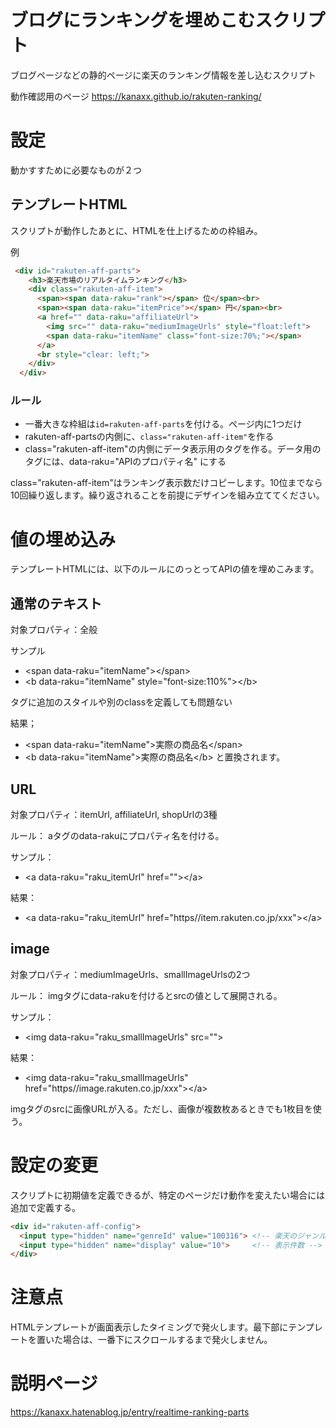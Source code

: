 # ブログにランキングを埋めこむスクリプト
ブログページなどの静的ページに楽天のランキング情報を差し込むスクリプト

動作確認用のページ
https://kanaxx.github.io/rakuten-ranking/

# 設定
動かすすために必要なものが２つ

## テンプレートHTML
スクリプトが動作したあとに、HTMLを仕上げるための枠組み。

例

```HTML
 <div id="rakuten-aff-parts">
    <h3>楽天市場のリアルタイムランキング</h3>
    <div class="rakuten-aff-item">
      <span><span data-raku="rank"></span> 位</span><br>
      <span><span data-raku="itemPrice"></span> 円</span><br>
      <a href="" data-raku="affiliateUrl">
        <img src="" data-raku="mediumImageUrls" style="float:left">
        <span data-raku="itemName" class="font-size:70%;"></span>
      </a>
      <br style="clear: left;">
    </div>
  </div>
```

### ルール

- 一番大きな枠組は`id=rakuten-aff-parts`を付ける。ページ内に1つだけ
- rakuten-aff-partsの内側に、`class="rakuten-aff-item"`を作る
- class="rakuten-aff-item"の内側にデータ表示用のタグを作る。データ用のタグには、data-raku="APIのプロパティ名" にする

class="rakuten-aff-item"はランキング表示数だけコピーします。10位までなら10回繰り返します。繰り返されることを前提にデザインを組み立ててください。

# 値の埋め込み
テンプレートHTMLには、以下のルールにのっとってAPIの値を埋めこみます。

## 通常のテキスト
対象プロパティ：全般

サンプル
- &lt;span data-raku="itemName">&lt;/span>
- &lt;b data-raku="itemName" style="font-size:110%">&lt;/b>

タグに追加のスタイルや別のclassを定義しても問題ない

結果；
- &lt;span data-raku="itemName">実際の商品名&lt;/span>
- &lt;b data-raku="itemName">実際の商品名&lt;/b>   と置換されます。

## URL
対象プロパティ：itemUrl, affiliateUrl, shopUrlの3種

ルール：
aタグのdata-rakuにプロパティ名を付ける。

サンプル：
- &lt;a data-raku="raku_itemUrl" href="">&lt;/a>

結果：
- &lt;a data-raku="raku_itemUrl" href="https//item.rakuten.co.jp/xxx">&lt;/a>


## image
対象プロパティ：mediumImageUrls、smallImageUrlsの2つ

ルール：
imgタグにdata-rakuを付けるとsrcの値として展開される。

サンプル：
- &lt;img data-raku="raku_smallImageUrls" src="">

結果：
- &lt;img data-raku="raku_smallImageUrls" href="https//image.rakuten.co.jp/xxx">&lt;/a>


imgタグのsrcに画像URLが入る。ただし、画像が複数枚あるときでも1枚目を使う。


# 設定の変更
スクリプトに初期値を定義できるが、特定のページだけ動作を変えたい場合には追加で定義する。

```HTML
<div id="rakuten-aff-config">
  <input type="hidden" name="genreId" value="100316"> <!-- 楽天のジャンルID -->
  <input type="hidden" name="display" value="10">     <!-- 表示件数 -->
</div>
```

# 注意点
HTMLテンプレートが画面表示したタイミングで発火します。最下部にテンプレートを置いた場合は、一番下にスクロールするまで発火しません。



# 説明ページ
https://kanaxx.hatenablog.jp/entry/realtime-ranking-parts
